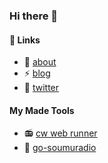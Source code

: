 ### Hi there 👋

<!--
**tomato3713/tomato3713** is a ✨ _special_ ✨ repository because its `README.md` (this file) appears on your GitHub profile.

Here are some ideas to get you started:
-->

#### 🔭 Links
- 🌱 [about](https://std.eim.world/)
- ⚡ [blog](https://tomato3713.hatenablog.com/)
- 💬 [twitter](https://twitter.com/tomato3713/)

#### My Made Tools
- 📻 [cw web runner](https://cw.eim.world/)
- 👏 [go-soumuradio](https://github.com/tomato3713/go-soumuradio)
  
  
